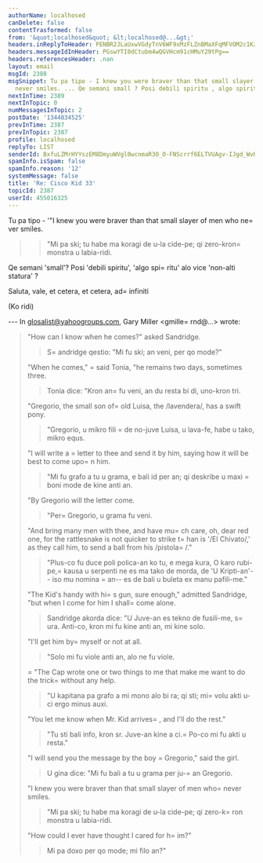 ```yaml
---
authorName: localhosed
canDelete: false
contentTrasformed: false
from: '&quot;localhosed&quot; &lt;localhosed@...&gt;'
headers.inReplyToHeader: PENBR2JLaUxwVGdyTnV6WF9xMzFLZnBMaXFqMFVOM2c1KzYwRGczREt1N21aXzhvNjVVUUBtYWlsLmdtYWlsLmNvbT4=
headers.messageIdInHeader: PGswYTI0dCtubm4wQGVHcm91cHMuY29tPg==
headers.referencesHeader: .nan
layout: email
msgId: 2388
msgSnippet: Tu pa tipo - I knew you were braver than that small slayer of men who
  never smiles. ... Qe semani small ? Posi debili spiritu , algo spiritu alo vice
nextInTime: 2389
nextInTopic: 0
numMessagesInTopic: 2
postDate: '1344834525'
prevInTime: 2387
prevInTopic: 2387
profile: localhosed
replyTo: LIST
senderId: BxfuLZMrHYYszEM8DmyuWVgl0wcnmaR3O_O-FNScrrf6ELTVUAgv-IJgd_WvHVFuFx0KtnbKqM7vFoYAo4TmjeouENpcA5lx3T4
spamInfo.isSpam: false
spamInfo.reason: '12'
systemMessage: false
title: 'Re: Cisco Kid 33'
topicId: 2387
userId: 455016325
---
```


Tu pa tipo -
 '"I knew you were braver than that small slayer of men who ne=
ver smiles.
> > "Mi pa ski; tu habe ma koragi de u-la cide-pe; qi zero-kron=
 monstra u labia-ridi.

Qe semani 'small'? Posi 'debili spiritu', 'algo spi=
ritu' alo vice 'non-alti statura' ?

Saluta, vale, et cetera, et cetera, ad=
 infiniti

(Ko ridi)

--- In glosalist@yahoogroups.com, Gary Miller <gmille=
rnd@...> wrote:
>
> 	"How can I know when he comes?" asked Sandridge.
> > S=
andridge qestio: "Mi fu ski; an veni, per qo mode?"
> 
> 	"When he comes," =
said Tonia, "he remains two days, sometimes three.
> > Tonia dice: "Kron an=
 fu veni, an du resta bi di, uno-kron tri.
> 
> "Gregorio, the small son of=
 old Luisa, the /lavendera/, has a swift pony.
> > "Gregorio, u mikro fili =
de no-juve Luisa, u lava-fe, habe u tako, mikro equs.
> 
> "I will write a =
letter to thee and send it by him, saying how it will
> be best to come upo=
n him.
> > "Mi fu grafo a tu u grama, e bali id per an; qi deskribe u maxi =
boni mode de kine anti an.
> 
> "By Gregorio will the letter come.
> > "Per=
 Gregorio, u grama fu veni.
> 
> "And bring many men with thee, and have mu=
ch care, oh, dear red one,
> for the rattlesnake is not quicker to strike t=
han is '/El Chivato/,'
> as they call him, to send a ball from his /pistola=
/."
> > "Plus-co fu duce poli polica-an ko tu, e mega kura, O karo rubi-pe,=
 kausa u serpenti ne es ma tako de morda, de 'U Kripti-an'-- iso mu nomina =
an-- es de bali u buleta ex manu pafili-me."
> 
> 	"The Kid's handy with hi=
s gun, sure enough," admitted Sandridge, "but
> when I come for him I shall=
 come alone.
> > Sandridge akorda dice: "U Juve-an es tekno de fusili-me, s=
ura.  Anti-co, kron mi fu kine anti an, mi kine solo.
> 
> "I'll get him by=
 myself or not at all.
> > "Solo mi fu viole anti an, alo ne fu viole.
> 
>=
 "The Cap wrote one or two things to me that make me want to do the
> trick=
 without any help.
> > "U kapitana pa grafo a mi mono alo bi ra; qi sti; mi=
 volu akti u-ci ergo minus auxi.
> 
> "You let me know when Mr. Kid arrives=
, and I'll do the rest."
> > "Tu sti bali info, kron sr. Juve-an kine a ci.=
  Po-co mi fu akti u resta."
> 
> 	"I will send you the message by the boy =
Gregorio," said the girl.
> > U gina dice: "Mi fu bali a tu u grama per ju-=
an Gregorio.
> 
> "I knew you were braver than that small slayer of men who=
 never smiles.
> > "Mi pa ski; tu habe ma koragi de u-la cide-pe; qi zero-k=
ron monstra u labia-ridi.
> 
> "How could I ever have thought I cared for h=
im?"
> > Mi pa doxo per qo mode; mi filo an?"
>


